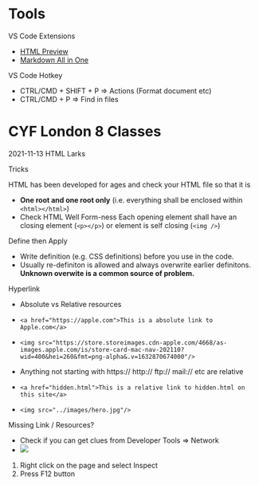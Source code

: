 # Tools

VS Code Extensions
- [HTML Preview](https://marketplace.visualstudio.com/items?itemName=tht13.html-preview-vscode)
- [Markdown All in One](https://marketplace.visualstudio.com/items?itemName=yzhang.markdown-all-in-one)

VS Code Hotkey
- CTRL/CMD + SHIFT + P => Actions (Format document etc)
- CTRL/CMD + P => Find in files

# CYF London 8 Classes
2021-11-13 HTML Larks

Tricks

HTML has been developed for ages and check your HTML file so that it is

- **One root and one root only** (i.e. everything shall be enclosed within `<html></html>`)
- Check HTML Well Form-ness
Each opening element shall have an closing element (`<p></p>`) or
element is self closing (`<img />`)
 

Define then Apply
- Write definition (e.g. CSS definitions) before you use in the code.
- Usually re-definiton is allowed and always overwrite earlier definitons. **Unknown overwite is a common source of problem.**

Hyperlink
- Absolute vs Relative resources
- `<a href="https://apple.com">This is a absolute link to Apple.com</a>`

- `<img src="https://store.storeimages.cdn-apple.com/4668/as-images.apple.com/is/store-card-mac-nav-202110?wid=400&hei=260&fmt=png-alpha&.v=1632870674000"/>`

- Anything not starting with https:// http:// ftp:// mail:// etc are relative

- `<a href="hidden.html">This is a relative link to hidden.html on this site</a>`
-  `<img src="../images/hero.jpg"/>`

Missing Link / Resources?
- Check if you can get clues from
Developer Tools => Network 
- <img src="https://ibb.co/hY84N44"/>

1. Right click on the page and select Inspect
2. Press F12 button



